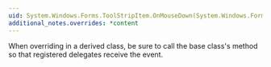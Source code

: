 ```yaml
---
uid: System.Windows.Forms.ToolStripItem.OnMouseDown(System.Windows.Forms.MouseEventArgs)
additional_notes.overrides: *content
---
```


<p>When overriding <xref href="System.Windows.Forms.ToolStripItem.OnMouseDown(System.Windows.Forms.MouseEventArgs)"></xref> in a derived class, be sure to call the base class's <xref href="System.Windows.Forms.ToolStripItem.OnMouseDown(System.Windows.Forms.MouseEventArgs)"></xref> method so that registered delegates receive the event.</p>


